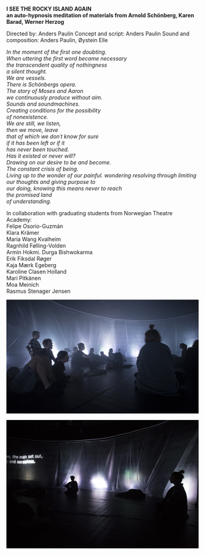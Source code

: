 **I SEE THE ROCKY ISLAND AGAIN**  
**an auto-hypnosis meditation of materials from 
Arnold Schönberg, Karen Barad, Werner Herzog**

Directed by: Anders Paulin
Concept and script: Anders Paulin
Sound and composition: Anders Paulin, Øystein Elle

*In the moment of the first one doubting.  
When uttering the first word became necessary  
the transcendent quality of nothingness  
a silent thought.  
We are vessels.  
There is Schönbergs opera.  
The story of Moses and Aaron  
we continuously produce without aim.  
Sounds and soundmachines.  
Creating conditions for the possibility  
of nonexistence.  
We are still, we listen,  
then we move, leave  
that of which we don´t know for sure  
if it has been left or if it  
has never been touched.  
Has it existed or never will?  
Drawing on our desire to be and become.  
The constant crisis of being.  
Living up to the wonder of our painful. 
wondering resolving through limiting  
our thoughts and giving purpose to  
our doing, knowing this means never to reach  
the promised land  
of understanding.*  

In collaboration with graduating students from Norwegian Theatre Academy:  
Felipe Osorio-Guzmán  
Klara Krämer  
Maria Wang Kvalheim  
Ragnhild Følling-Volden  
Armin Hokmi. 
Durga Bishwokarma  
Erik Fiksdal Røger  
Kaja Mærk Egeberg  
Karoline Clasen Holland  
Mari Pitkänen  
Moa Meinich  
Rasmus Stenager Jensen  

![](/rocky1.jpg)

![](/rocky7.jpg)  


